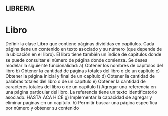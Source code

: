 ## LIBRERIA

# Libro
Definir la clase Libro que contiene páginas divididas en capítulos. Cada página tiene un
contenido en texto asociado y su número (que depende de la ubicación en el libro). El
libro tiene también un índice de capítulos donde se puede consultar el número de
página donde comienza. Se desea modelar la siguiente funcionalidad:
a) Obtener los nombres de capítulos del libro
b) Obtener la cantidad de páginas totales del libro o de un capítulo
c) Obtener la página inicial y final de un capítulo
d) Obtener la cantidad de palabras totales del libro o de un capítulo
e) Obtener la cantidad de caracteres totales del libro o de un capítulo
f) Agregar una referencia en una página particular del libro. La referencia tiene un
texto identificatorio asociado.
HASTA ACA HICE
g) Implementar la capacidad de agregar y eliminar páginas en un capítulo.
h) Permitir buscar una página específica por número y obtener su contenido